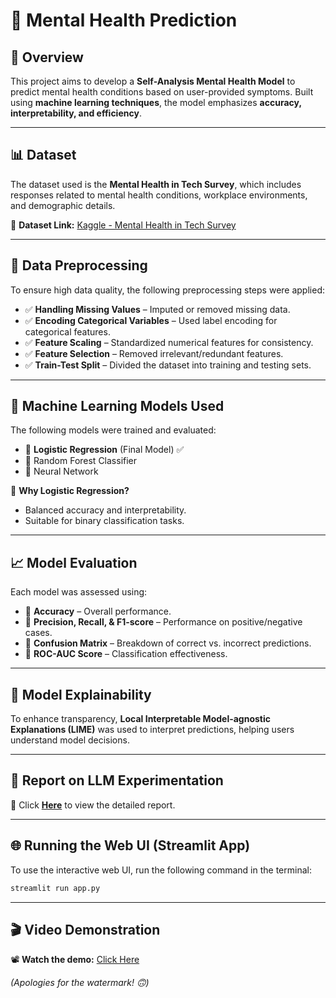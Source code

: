 # 🌿 Mental Health Prediction

## 📝 Overview  
This project aims to develop a **Self-Analysis Mental Health Model** to predict mental health conditions based on user-provided symptoms. Built using **machine learning techniques**, the model emphasizes **accuracy, interpretability, and efficiency**.  

---

## 📊 Dataset  
The dataset used is the **Mental Health in Tech Survey**, which includes responses related to mental health conditions, workplace environments, and demographic details.  

🔗 **Dataset Link:** [Kaggle - Mental Health in Tech Survey](https://www.kaggle.com/datasets/osmi/mental-health-in-tech-survey)  

---

## 🔧 Data Preprocessing  
To ensure high data quality, the following preprocessing steps were applied:  

- ✅ **Handling Missing Values** – Imputed or removed missing data.  
- ✅ **Encoding Categorical Variables** – Used label encoding for categorical features.  
- ✅ **Feature Scaling** – Standardized numerical features for consistency.  
- ✅ **Feature Selection** – Removed irrelevant/redundant features.  
- ✅ **Train-Test Split** – Divided the dataset into training and testing sets.  

---

## 🤖 Machine Learning Models Used  
The following models were trained and evaluated:  

- 🔹 **Logistic Regression** (Final Model) ✅  
- 🔹 Random Forest Classifier  
- 🔹 Neural Network  

📌 **Why Logistic Regression?**  
- Balanced accuracy and interpretability.  
- Suitable for binary classification tasks.  

---

## 📈 Model Evaluation  
Each model was assessed using:  

- 📌 **Accuracy** – Overall performance.  
- 📌 **Precision, Recall, & F1-score** – Performance on positive/negative cases.  
- 📌 **Confusion Matrix** – Breakdown of correct vs. incorrect predictions.  
- 📌 **ROC-AUC Score** – Classification effectiveness.  

---

## 🧐 Model Explainability  
To enhance transparency, **Local Interpretable Model-agnostic Explanations (LIME)** was used to interpret predictions, helping users understand model decisions.  

---

## 📄 Report on LLM Experimentation  
🔗 Click **[Here](https://docs.google.com/document/d/1DXcLIiOPVwPwLUHLI4pOqboWF2w5g5ksls4l15v-1PQ/edit?usp=sharing)** to view the detailed report.  

---

## 🌐 Running the Web UI (Streamlit App)  
To use the interactive web UI, run the following command in the terminal:  

```bash
streamlit run app.py
```
---

## 🎬 Video Demonstration  

📽 **Watch the demo:** [Click Here](https://drive.google.com/file/d/1-XVn7GmRxqxC1-NOO9ZGYV7ia7xYVcfe/view?usp=drivesdk)  

_(Apologies for the watermark! 🙃)_  
